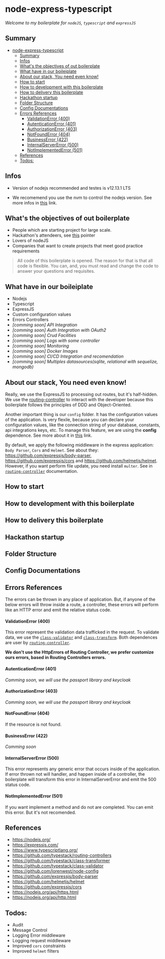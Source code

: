 # node-express-typescript

_Welcome to my boilerplate for `nodeJS`, `typescript` and `expressJS`_

## Summary

- [node-express-typescript](#node-express-typescript)
  - [Summary](#summary)
  - [Infos](#infos)
  - [What's the objectives of out boilerplate](#whats-the-objectives-of-out-boilerplate)
  - [What have in our boileiplate](#what-have-in-our-boileiplate)
  - [About our stack, You need even know!](#about-our-stack-you-need-even-know)
  - [How to start](#how-to-start)
  - [How to development with this boilerplate](#how-to-development-with-this-boilerplate)
  - [How to delivery this boilerplate](#how-to-delivery-this-boilerplate)
  - [Hackathon startup](#hackathon-startup)
  - [Folder Structure](#folder-structure)
  - [Config Documentations](#config-documentations)
  - [Errors References](#errors-references)
      - [ValidationError (400)](#validationerror-400)
      - [AutenticationError (401)](#autenticationerror-401)
      - [AuthorizationError (403)](#authorizationerror-403)
      - [NotFoundError (404)](#notfounderror-404)
      - [BusinessError (422)](#businesserror-422)
      - [InternalServerError (500)](#internalservererror-500)
      - [NotImplementedError (501)](#notimplementederror-501)
  - [References](#references)
  - [Todos:](#todos)

## Infos

 - Version of nodejs recommended and testes is v12.13.1 LTS

 - We recomemend you use the nvm to control the nodejs version. See more infos in [this](https://github.com/nvm-sh/nvm) link.

## What's the objectives of out boilerplate

 - People which are starting project for large scale.
 - Hackathon's attendeers, see [this](#hackathon-startup) pointer
 - Lovers of nodeJS
 - Companies that want to create projects that meet good practice requirements

> All code of this boilerplate is opened. The reason for that is that all code is flexible. You can, and, you must read and change the code to answer your questions and requisites.

## What have in our boileiplate
- Nodejs
- Typescript
- ExpressJS
- Custom configuration values
- Errors Controllers
- _[comming soon] API Integration_
- _[comming soon] Auth Integration with OAuth2_
- _[comming soon] Crud Facilities_
- _[comming soon] Logs with some controller_
- _[comming soon] Monitoring_
- _[comming soon] Docker Images_
- _[comming soon] CI/CD Integration and recomendation_
- _[comming soon] Multiples datasources(sqlite, relational with sequelize, mongodb)_

## About our stack, You need even know!

Really, we use the ExpressJS to processing out routes, but it's half-hidden. We use the [routing-controller](https://github.com/typestack/routing-controllers) to interact with the developer because this boilerplate follows the principles of DDD and Object-Oriented.

Another important thing is our `config` folder. It has the configuration values of the application. Is very flexile, because you can declare your configuration values, like the connection string of your database, constants, api integrations keys, etc. To manage this feature, we are using the **config** dependence. See more about it in [this](https://www.npmjs.com/package/config) link.

By default, we apply the following middleware in the express application: `Body Parser`, `Cors` and `Helmet`. See about they:
https://github.com/expressjs/body-parser, https://github.com/expressjs/cors and https://github.com/helmetjs/helmet. However, if you want perform file update, you need install `multer`. See in [`routing-controller`](https://github.com/typestack/routing-controllers#inject-uploaded-file) documentation.

## How to start

## How to development with this boilerplate

## How to delivery this boilerplate

## Hackathon startup

## Folder Structure

## Config Documentations

## Errors References

The errors can be thrown in any place of application. But, if anyone of the below errors will throw inside a route, a controller, these errors will perform like an HTTP error and emit the relative status code.

#### ValidationError (400)

This error represent the validation data trafficked in the request. To validate data, we use the [`class-validator`](https://github.com/typestack/class-validator) and [`class-transform`](https://github.com/typestack/class-transformer). Both dependences are user by [`routing-controller`](https://github.com/typestack/routing-controllers).

**We don't use the HttpErrors of Routing Controller, we prefer customize ours errors, based in Routing Controllers errors.**

#### AutenticationError (401)

_Comming soon, we will use the passport library and keycloak_

#### AuthorizationError (403)

_Comming soon, we will use the passport library and keycloak_

#### NotFoundError (404)

If the resource is not found.

#### BusinessError (422)

_Comming soon_

#### InternalServerError (500)

This error represents any generic error that occurs inside of the application. If error thrown not will handler, and happen inside of a controller, the boilerplate will transform this error in InternalServerError and emit the 500 status code.

#### NotImplementedError (501)

If you want implement a method and do not are completed. You can emit this error. But it's not recomended.

## References

- https://nodejs.org/
- https://expressjs.com/
- https://www.typescriptlang.org/
- https://github.com/typestack/routing-controllers
- https://github.com/typestack/class-transformer
- https://github.com/typestack/class-validator
- https://github.com/lorenwest/node-config
- https://github.com/expressjs/body-parser
- https://github.com/helmetjs/helmet
- https://github.com/expressjs/cors
- https://nodejs.org/api/https.html
- https://nodejs.org/api/http.html

## Todos:
 - Audit
 - Message Control
 - Logging Error middleware
 - Logging request middleware
 - Improved `cors` constraints
 - Improved `helmet` filters
